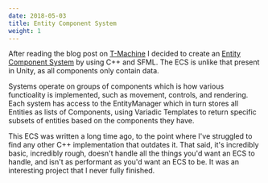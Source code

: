 ```yaml
---
date: 2018-05-03
title: Entity Component System
weight: 1
---
```


After reading the blog post on [T-Machine](http://t-machine.org/index.php/2007/09/03/entity-systems-are-the-future-of-mmog-development-part-1/) I decided to create an [Entity Component System](https://github.com/Zephilinox/ECS) by using C++ and SFML. The ECS is unlike that present in Unity, as all components only contain data.

<!--more-->

Systems operate on groups of components which is how various functioality is implemented, such as movement, controls, and rendering. Each system has access to the EntityManager which in turn stores all Entities as lists of Components, using Variadic Templates to return specific subsets of entities based on the components they have.

This ECS was written a long time ago, to the point where I've struggled to find any other C++ implementation that outdates it. That said, it's incredibly basic, incredibly rough, doesn't handle all the things you'd want an ECS to handle, and isn't as performant as you'd want an ECS to be. It was an interesting project that I never fully finished.